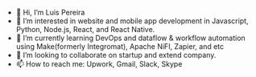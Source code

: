 - 👋 Hi, I’m Luis Pereira
- 👀 I’m interested in website and mobile app development in Javascript, Python, Node.js, React, and React Native.
- 🌱 I’m currently learning DevOps and dataflow & workflow automation using Make(formerly Integromat), Apache NiFI, Zapier, and etc
- 💞️ I’m looking to collaborate on startup and extend company.
- 📫 How to reach me: Upwork, Gmail, Slack, Skype

<!---
luispdev0328/luispdev0328 is a ✨ special ✨ repository because its `README.md` (this file) appears on your GitHub profile.
You can click the Preview link to take a look at your changes.
--->
